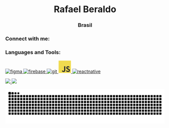 <h1 align="center">Rafael Beraldo</h1>
<h3 align="center">Brasil</h3>

<h3 align="left">Connect with me:</h3>
<p align="left">
</p>

<h3 align="left">Languages and Tools:</h3>
<p align="left"> <a href="https://www.figma.com/" target="_blank" rel="noreferrer"> <img src="https://www.vectorlogo.zone/logos/figma/figma-icon.svg" alt="figma" width="40" height="40"/> </a> <a href="https://firebase.google.com/" target="_blank" rel="noreferrer"> <img src="https://www.vectorlogo.zone/logos/firebase/firebase-icon.svg" alt="firebase" width="40" height="40"/> </a> <a href="https://git-scm.com/" target="_blank" rel="noreferrer"> <img src="https://www.vectorlogo.zone/logos/git-scm/git-scm-icon.svg" alt="git" width="40" height="40"/> </a> <a href="https://developer.mozilla.org/en-US/docs/Web/JavaScript" target="_blank" rel="noreferrer"> <img src="https://raw.githubusercontent.com/devicons/devicon/master/icons/javascript/javascript-original.svg" alt="javascript" width="40" height="40"/> </a> <a href="https://reactnative.dev/" target="_blank" rel="noreferrer"> <img src="https://reactnative.dev/img/header_logo.svg" alt="reactnative" width="40" height="40"/> </a> </p>

<div>
<a href="https://github.com/Rafael-Beraldo">
<img loading="lazy" height="180em" src="https://github-readme-stats.vercel.app/api/top-langs/?username=Rafael-Beraldo&layout=compact&langs_count=7&theme=dracula"/>
<img loading="lazy" height="180em" src="https://github-readme-stats.vercel.app/api?username=Rafael-Beraldo&show_icons=true&theme=dracula&include_all_commits=true&count_private=true"/>
</div>




![Snake animation](https://github.com/Rafael-Beraldo/Rafael-Beraldo/blob/output/github-contribution-grid-snake.svg)
